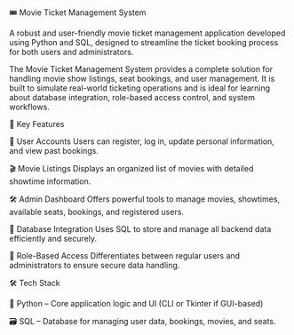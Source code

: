 🎟️ Movie Ticket Management System

A robust and user-friendly movie ticket management application developed using Python and SQL, designed to streamline the ticket booking process for both users and administrators.

The Movie Ticket Management System provides a complete solution for handling movie show listings, seat bookings, and user management. It is built to simulate real-world ticketing operations and is ideal for learning about database integration, role-based access control, and system workflows.


🚀 Key Features

  👤 User Accounts
  Users can register, log in, update personal information, and view past bookings.

  🎬 Movie Listings
  Displays an organized list of movies with detailed showtime information.

  🛠️ Admin Dashboard
  Offers powerful tools to manage movies, showtimes, available seats, bookings, and registered users.

  💾 Database Integration
  Uses SQL to store and manage all backend data efficiently and securely.

  🔐 Role-Based Access
  Differentiates between regular users and administrators to ensure secure data handling.

  

🛠️ Tech Stack

  🐍 Python – Core application logic and UI (CLI or Tkinter if GUI-based)

  🗃️ SQL – Database for managing user data, bookings, movies, and seats.